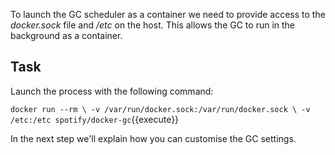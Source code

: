 To launch the GC scheduler as a container we need to provide access to the _docker.sock_ file and _/etc_ on the host. This allows the GC to run in the background as a container. 

## Task

Launch the process with the following command:

`docker run --rm \
   -v /var/run/docker.sock:/var/run/docker.sock \
   -v /etc:/etc spotify/docker-gc`{{execute}}

In the next step we'll explain how you can customise the GC settings.